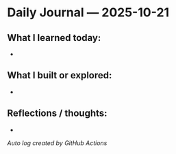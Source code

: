 # Daily Journal — 2025-10-21

## What I learned today:
- 

## What I built or explored:
- 

## Reflections / thoughts:
- 

_Auto log created by GitHub Actions_

